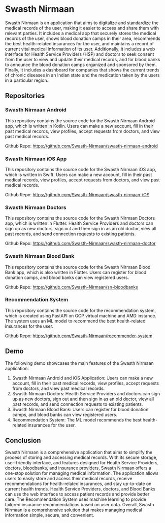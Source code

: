 Swasth Nirmaan
==============

Swasth Nirmaan is an application that aims to digitalize and standardize the medical records of the user, making it easier to access and share them with relevant parties. It includes a medical app that securely stores the medical records of the user, shows blood donation camps in their area, recommends the best health-related insurances for the user, and maintains a record of current vital medical information of its user. Additionally, it includes a web interface for Health Service Providers (HSP) and doctors to seek consent from the user to view and update their medical records, and for blood banks to announce the blood donation camps organized and sponsored by them. Finally, it includes a dashboard for companies that shows the current trends of chronic diseases in an Indian state and the medication taken by the users in a particular region.

Repositories
------------

### Swasth Nirmaan Android

This repository contains the source code for the Swasth Nirmaan Android app, which is written in Kotlin. Users can make a new account, fill in their past medical records, view profiles, accept requests from doctors, and view past medical records.

Github Repo: <https://github.com/Swasth-Nirmaan/swasth-nirmaan-android>

### Swasth Nirmaan iOS App

This repository contains the source code for the Swasth Nirmaan iOS app, which is written in Swift. Users can make a new account, fill in their past medical records, view profiles, accept requests from doctors, and view past medical records.

Github Repo: <https://github.com/Swasth-Nirmaan/swasth-nirmaan-iOS>

### Swasth Nirmaan Doctors

This repository contains the source code for the Swasth Nirmaan Doctors app, which is written in Flutter. Health Service Providers and doctors can sign up as new doctors, sign out and then sign in as an old doctor, view all past records, and send connection requests to existing patients.

Github Repo: <https://github.com/Swasth-Nirmaan/swasth-nirmaan-doctor>

### Swasth Nirmaan Blood Bank

This repository contains the source code for the Swasth Nirmaan Blood Bank app, which is also written in Flutter. Users can register for blood donation camps, and blood banks can view registered users.

Github Repo: <https://github.com/Swasth-Nirmaan/sn-bloodbanks>

### Recommendation System

This repository contains the source code for the recommendation system, which is created using FastAPI on GCP virtual machine and AMD instance. The system uses an ML model to recommend the best health-related insurances for the user.

Github Repo: <https://github.com/Swasth-Nirmaan/recommender-system>

Demo
----

The following demo showcases the main features of the Swasth Nirmaan application:

1.  Swasth Nirmaan Android and iOS Application: Users can make a new account, fill in their past medical records, view profiles, accept requests from doctors, and view past medical records.
2.  Swasth Nirmaan Doctors: Health Service Providers and doctors can sign up as new doctors, sign out and then sign in as an old doctor, view all past records, and send connection requests to existing patients.
3.  Swasth Nirmaan Blood Bank: Users can register for blood donation camps, and blood banks can view registered users.
4.  Recommendation System: The ML model recommends the best health-related insurances for the user.

Conclusion
----------

Swasth Nirmaan is a comprehensive application that aims to simplify the process of storing and accessing medical records. With its secure storage, user-friendly interface, and features designed for Health Service Providers, doctors, bloodbanks, and insurance providers, Swasth Nirmaan offers a one-stop solution for managing medical information. The application allows users to easily store and access their medical records, receive recommendations for health-related insurances, and stay up-to-date on current health trends. Health Service Providers, doctors, and Blood Banks can use the web interface to access patient records and provide better care. The Recommendation System uses machine learning to provide tailored insurance recommendations based on user data. Overall, Swasth Nirmaan is a comprehensive solution that makes managing medical information simple, secure, and convenient.
